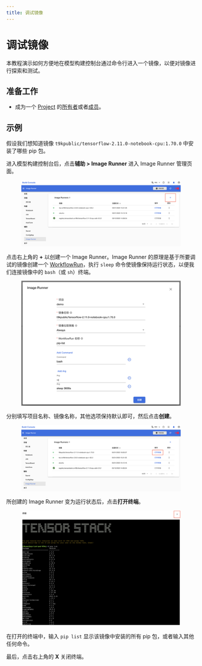 ```yaml
---
title: 调试镜像
---
```


# 调试镜像

本教程演示如何方便地在模型构建控制台通过命令行进入一个镜像，以便对镜像进行探索和测试。

## 准备工作

* 成为一个 [Project](../../module/security/index.md#project) 的[所有者](../manage-project/create-and-delete-project.md)或者[成员](../manage-project/project-add-member.md)。

## 示例

假设我们想知道镜像 `t9kpublic/tensorflow-2.11.0-notebook-cpu:1.70.0` 中安装了哪些 pip 包。

进入模型构建控制台后，点击**辅助 > Image Runner** 进入 Image Runner 管理页面。

<figure class="screenshot">
  <img alt="image-runner-list" src="../../assets/guide/manage-auxiliary-resources/run-image/image-runner-list.png" class="screenshot"/>
</figure>

点击右上角的 **+** 以创建一个 Image Runner。Image Runner 的原理是基于所要调试的镜像创建一个 [WorkflowRun](../../module/workflow/workflow/workflowrun.md)，执行 `sleep` 命令使镜像保持运行状态，以便我们连接镜像中的 `bash`（或 `sh`）终端。

<figure class="screenshot">
  <img alt="image-runner-create" src="../../assets/guide/manage-auxiliary-resources/run-image/image-runner-create.png" class="screenshot"/>
</figure>

分别填写项目名称、镜像名称，其他选项保持默认即可，然后点击**创建**。

<figure class="screenshot">
  <img alt="image-runner-list-2" src="../../assets/guide/manage-auxiliary-resources/run-image/image-runner-list-2.png" class="screenshot"/>
</figure>

所创建的 Image Runner 变为运行状态后，点击**打开终端**。

<figure class="screenshot">
  <img alt="image-runner-terminal" src="../../assets/guide/manage-auxiliary-resources/run-image/image-runner-terminal.png" class="screenshot"/>
</figure>

在打开的终端中，输入 `pip list` 显示该镜像中安装的所有 pip 包，或者输入其他任何命令。

最后，点击右上角的 **X** 关闭终端。
